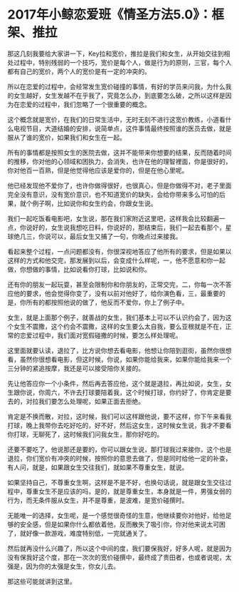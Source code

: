 # 2017年小鲸恋爱班《情圣方法5.0》：框架、推拉

那这几刻我要给大家讲一下，Key拉和宽价，推拉是我们和女生，从开始交往到相处过程中，特别残弱的一个技巧，宽价是每个人，做是行为的原则，三官，每个人都有自己的宽价，两个人的宽价是有一定的冲突的。

所以在恋爱的过程中，会经常发生宽价碰撞的事情，有好的学员来问我，为什么我的女生越好，女生发越不在乎我了，究竟怎么办，到底要怎么破，之所以这样是因为在恋爱的过程中，我们忽略了一个很重要的概念。

这个概念就是宽价，在我们的日常生活中，无时无刻不进行这宽价教练，小道看什么电视节目，大道结婚的安排，说简单点，这件事情最终按照谁的医员去做，就是服从了谁的宽价，如果我们和女生在一起。

所有的事情都是按照女生的医院去做，这并不能带来你想要的结果，反而随着时间的推移，你对他的心领域和困执力，会消失，也许在他的理智裡面，你是很好的，你对他百一百熟，但是他觉得他应该是爱你的，但是在他心里呢。

他已经发现他不爱你了，也许你做得很好，也很真心，但是你做得不对，老子里面完全没有意识，没有宽价意识，也不知道宽价的缺失，会给你带来多么可怕的后果，就个例子啊，比如说你和女生约会，你跟女生说。

我们一起吃饭看电影吧，女生说，那在我们家附近这里吧，这样我会比较翻遍一点，你说好的，女生说我想吃日料，你说好的，那结束后，我们一起去看那个，星球绝几三，你说可以，最后女生又捕了一句，你晚点过来接我。

看起来整个过程，一点问题都没有，你很深视地答应了他所有的要求，但是如果以这样的方式和他交完，那发展到以后，会变成什么样呢，一，他不愿意和你一起做，你想做的事情，比如说看你打球，比如说和你。

还有你的朋友一起玩耍，甚至会限制你和你朋友的，正常交完，二，你每一次不答应他的要求，他会觉得你变了，没有以前对他好了，给你演色看，三，最重要的是，你所有的都按照他说的做了，他反而不爱你，你上了例子中。

女生，就是上面那个例子，就善战的女生，我们基本上可以不认识约会了，因为这个女生不震撒，这个约会不震撒，这样的女生要么太自我，要么亚根就是不在，正常的恋爱过程中，我们面对宽假碰撒的时候，要怎么样处理呢。

这里面就要认读，退拉了，比方说你想去看电影，他想让你陪到逛街，虽然你很想看，虽然你很想看电影，但这时候，你说，如果你能给我来，如果你能给我来一个三分钟的紧追按摩，我还是可以接受陪你关接的。

先让他答应你一个小条件，然后再去答应他，这个就是退拉，再比如说，女生，女生跟你说，你周六，不许去打球要陪着我，这个时候打球，你约好了，你肯定是要去的，对拉我们要怎么处理呢，如果正面去拒绝。

肯定是不换而散，对拉，这时候，我们可以这样跟他说，要不这样，你下午来看我打球，晚上我带你去吃好吃的，好不好，然后这女生，这时候女生说，我才不要看你打球，无聊死了，这时候我们问我女生，那你好吃的。

还要不要吃了，他说那还是要的，你可以跟女生说，那打球我过来接你，这个也是退拉，你们宽价有冲突的时候，按照你的意思去做了，但是同时给他一定的补查，有人问，就是，如果跟女生交往我们，就如果不尊重女生，就说。

如果坚持自己，不尊重女生啊，这样是不是不好，也换句话说，就是跟女生交往过程中，尊重女生不是应该的吗，是的，就是尊重女生，本身就是一件，男强女弱的行为，而无条件服从女生，并不是尊重，是波难，是宽价碰撰时。

无能唯一的选择，女生呢，是一个感觉很奇怪的生意，他继续要你对他好，给他足够的安全感，但是如果你什么都依着他，反而散失了吸引你，你对他来说太可困了，就好像一款游戏，难度特别低，一完就通关了。

然后就再没什么兴趣了，所以这个中间的度，我们要保我好，好多人呢，就是因为没有保我好这个度，那在一次次的宽价碰撰中，最终成了贵田者，也或者说呢，太强是，因为你的太强是女生，你女儿去。

那这些可能就讲到这里。
